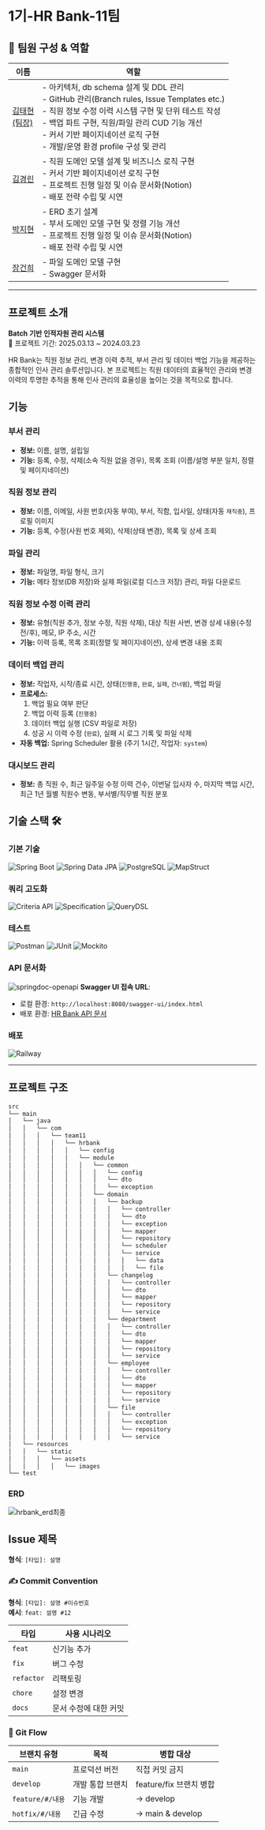 # 1기-HR Bank-11팀

## 👥 팀원 구성 & 역할

| 이름     | 역할                                                                 |
|----------|----------------------------------------------------------------------|
| [김태현<br>(팀장)](https://github.com/9taetae9) | - 아키텍처, db schema 설계 및 DDL 관리<br>- GitHub 관리(Branch rules, Issue Templates etc.)<br>- 직원 정보 수정 이력 시스템 구현 및 단위 테스트 작성<br>- 백업 파트 구현, 직원/파일 관리 CUD 기능 개선<br>- 커서 기반 페이지네이션 로직 구현<br>- 개발/운영 환경 profile 구성 및 관리|
| [김경린](https://github.com/k01zero) | - 직원 도메인 모델 설계 및 비즈니스 로직 구현<br>- 커서 기반 페이지네이션 로직 구현<br>- 프로젝트 진행 일정 및 이슈 문서화(Notion)<br>- 배포 전략 수립 및 시연 |
| [박지현](https://github.com/jjhparkk) | - ERD 초기 설계<br>- 부서 도메인 모델 구현 및 정렬 기능 개선<br>- 프로젝트 진행 일정 및 이슈 문서화(Notion)<br>- 배포 전략 수립 및 시연|
| [장건희](https://github.com/Gunh2ee) | - 파일 도메인 모델 구현<br>- Swagger 문서화 |

---
## 프로젝트 소개
**Batch 기반 인적자원 관리 시스템**  
📆 프로젝트 기간: 2025.03.13 ~ 2024.03.23  

HR Bank는 직원 정보 관리, 변경 이력 추적, 부서 관리 및 데이터 백업 기능을 제공하는 종합적인 인사 관리 솔루션입니다.
본 프로젝트는 직원 데이터의 효율적인 관리와 변경 이력의 투명한 추적을 통해 인사 관리의 효율성을 높이는 것을 목적으로 합니다.

## 기능
### 부서 관리
- **정보:** 이름, 설명, 설립일  
- **기능:** 등록, 수정, 삭제(소속 직원 없을 경우), 목록 조회 (이름/설명 부분 일치, 정렬 및 페이지네이션)

### 직원 정보 관리
- **정보:** 이름, 이메일, 사원 번호(자동 부여), 부서, 직함, 입사일, 상태(자동 `재직중`), 프로필 이미지  
- **기능:** 등록, 수정(사원 번호 제외), 삭제(상태 변경), 목록 및 상세 조회

### 파일 관리
- **정보:** 파일명, 파일 형식, 크기  
- **기능:** 메타 정보(DB 저장)와 실제 파일(로컬 디스크 저장) 관리, 파일 다운로드

### 직원 정보 수정 이력 관리
- **정보:** 유형(직원 추가, 정보 수정, 직원 삭제), 대상 직원 사번, 변경 상세 내용(수정 전/후), 메모, IP 주소, 시간  
- **기능:** 이력 등록, 목록 조회(정렬 및 페이지네이션), 상세 변경 내용 조회

### 데이터 백업 관리
- **정보:** 작업자, 시작/종료 시간, 상태(`진행중`, `완료`, `실패`, `건너뜀`), 백업 파일  
- **프로세스:**  
  1. 백업 필요 여부 판단  
  2. 백업 이력 등록 (`진행중`)  
  3. 데이터 백업 실행 (CSV 파일로 저장)  
  4. 성공 시 이력 수정 (`완료`), 실패 시 로그 기록 및 파일 삭제  
- **자동 백업:** Spring Scheduler 활용 (주기 1시간, 작업자: `system`)

### 대시보드 관리
- **정보:** 총 직원 수, 최근 일주일 수정 이력 건수, 이번달 입사자 수, 마지막 백업 시간, 최근 1년 월별 직원수 변동, 부서별/직무별 직원 분포  


## 기술 스택 🛠

### 기본 기술
![Spring Boot](https://img.shields.io/badge/Spring_Boot-6DB33F?logo=springboot&logoColor=white)
![Spring Data JPA](https://img.shields.io/badge/Spring%20Data%20JPA-6DB33F?style=flat-square&logo=spring&logoColor=white)
![PostgreSQL](https://img.shields.io/badge/PostgreSQL-4169E1?logo=postgresql&logoColor=white)
![MapStruct](https://img.shields.io/badge/MapStruct-FF6F61)

### 쿼리 고도화
![Criteria API](https://img.shields.io/badge/Criteria_API-259dff)
![Specification](https://img.shields.io/badge/Specification-259dff)
![QueryDSL](https://img.shields.io/badge/QueryDSL-259dff)

### 테스트
![Postman](https://img.shields.io/badge/Postman-FF6C37?logo=Postman&logoColor=white)
![JUnit](https://img.shields.io/badge/JUnit-25A162?style=flat-square&logo=junit5&logoColor=white)
![Mockito](https://img.shields.io/badge/Mockito-D3593C?style=flat-square&logo=mockito&logoColor=white)

### API 문서화
![springdoc-openapi](https://img.shields.io/badge/springdoc--openapi-85EA2D?logo=openapiinitiative&logoColor=black)
**Swagger UI 접속 URL**: 
  - 로컬 환경: `http://localhost:8080/swagger-ui/index.html`
  - 배포 환경: [HR Bank API 문서](https://part1-hrbank-team7-production.up.railway.app/swagger-ui/index.html)

### 배포
![Railway](https://img.shields.io/badge/Railway-0B0D0E?logo=railway&logoColor=white)

---


## 프로젝트 구조
```bash
src
└── main
│   └── java
│   │   └── com
│   │   │   └── team11
│   │   │   │   └── hrbank
│   │   │   │   │   └── config
│   │   │   │   │   └── module
│   │   │   │   │   │   └── common
│   │   │   │   │   │   │   └── config
│   │   │   │   │   │   │   └── dto
│   │   │   │   │   │   │   └── exception
│   │   │   │   │   │   └── domain
│   │   │   │   │   │   │   └── backup
│   │   │   │   │   │   │   │   └── controller
│   │   │   │   │   │   │   │   └── dto
│   │   │   │   │   │   │   │   └── exception
│   │   │   │   │   │   │   │   └── mapper
│   │   │   │   │   │   │   │   └── repository
│   │   │   │   │   │   │   │   └── scheduler
│   │   │   │   │   │   │   │   └── service
│   │   │   │   │   │   │   │   │   └── data
│   │   │   │   │   │   │   │   │   └── file
│   │   │   │   │   │   │   └── changelog
│   │   │   │   │   │   │   │   └── controller
│   │   │   │   │   │   │   │   └── dto
│   │   │   │   │   │   │   │   └── mapper
│   │   │   │   │   │   │   │   └── repository
│   │   │   │   │   │   │   │   └── service
│   │   │   │   │   │   │   └── department
│   │   │   │   │   │   │   │   └── controller
│   │   │   │   │   │   │   │   └── dto
│   │   │   │   │   │   │   │   └── mapper
│   │   │   │   │   │   │   │   └── repository
│   │   │   │   │   │   │   │   └── service
│   │   │   │   │   │   │   └── employee
│   │   │   │   │   │   │   │   └── controller
│   │   │   │   │   │   │   │   └── dto
│   │   │   │   │   │   │   │   └── mapper
│   │   │   │   │   │   │   │   └── repository
│   │   │   │   │   │   │   │   └── service
│   │   │   │   │   │   │   └── file
│   │   │   │   │   │   │   │   └── controller
│   │   │   │   │   │   │   │   └── exception
│   │   │   │   │   │   │   │   └── repository
│   │   │   │   │   │   │   │   └── service
│   └── resources
│   │   └── static
│   │   │   └── assets
│   │   │   │   └── images
└── test
```


### ERD
![hrbank_erd최종](https://github.com/user-attachments/assets/b3bfd07e-b495-4b4e-8127-f7f3880166c4)




## Issue 제목
**형식**: `[타입]: 설명`

### ✍️ Commit Convention
**형식**: `[타입]: 설명 #이슈번호`  
**예시**: `feat: 설명 #12`

| 타입     | 사용 시나리오 |
|----------|---------------|
| `feat`   | 신기능 추가 |
| `fix`    | 버그 수정 |
| `refactor`| 리팩토링 |
| `chore`  | 설정 변경 |
| `docs`	 | 문서 수정에 대한 커밋 |


### 🔄 Git Flow
| 브랜치 유형 | 목적 | 병합 대상 |
|-------------|------|------------|
| `main` | 프로덕션 버전 | 직접 커밋 금지 |
| `develop` | 개발 통합 브랜치 | feature/fix 브랜치 병합 |
| `feature/#/내용` | 기능 개발 | → develop |
| `hotfix/#/내용` | 긴급 수정 | → main & develop |

